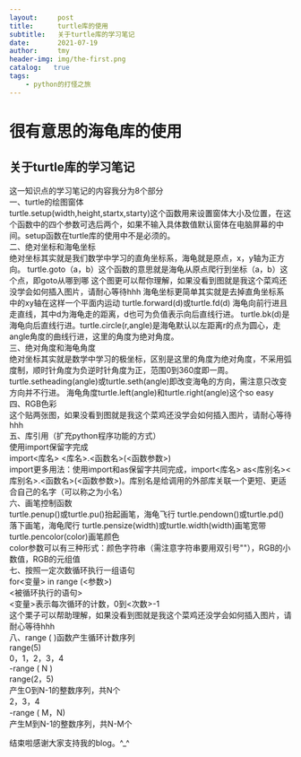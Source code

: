 ```yaml
---
layout:     post
title:      turtle库的使用
subtitle:   关于turtle库的学习笔记
date:       2021-07-19
author:     tmy
header-img: img/the-first.png
catalog:   true
tags:
    - python的打怪之旅
---
```

# 很有意思的海龟库的使用
## 关于turtle库的学习笔记
这一知识点的学习笔记的内容我分为8个部分  
一、turtle的绘图窗体  
turtle.setup(width,height,startx,starty)这个函数用来设置窗体大小及位置，在这个函数中的四个参数可选后两个，如果不输入具体数值默认窗体在电脑屏幕的中间。setup函数在turtle库的使用中不是必须的。  
二、绝对坐标和海龟坐标  
绝对坐标其实就是我们数学中学习的直角坐标系，海龟就是原点，x，y轴为正方向。
turtle.goto（a，b）这个函数的意思就是海龟从原点爬行到坐标（a，b）这个点，即goto从哪到哪
这个图更可以帮你理解，如果没看到图就是我这个菜鸡还没学会如何插入图片，请耐心等待hhh
海龟坐标更简单其实就是去掉直角坐标系中的xy轴在这样一个平面内运动
turtle.forward(d)或turtle.fd(d) 海龟向前行进且走直线，其中d为海龟走的距离，d也可为负值表示向后直线行进。
turtle.bk(d)是海龟向后直线行进。turtle.circle(r,angle)是海龟默认以左距离r的点为圆心，走angle角度的曲线行进，这里的角度为绝对角度。  
三、绝对角度和海龟角度   
绝对坐标其实就是数学中学习的极坐标，区别是这里的角度为绝对角度，不采用弧度制，顺时针角度为负逆时针角度为正，范围0到360度即一周。
turtle.setheading(angle)或turtle.seth(angle)即改变海龟的方向，需注意只改变方向并不行进。
海龟角度turtle.left(angle)和turtle.right(angle)这个so easy    
四、RGB色彩   
这个贴两张图，如果没看到图就是我这个菜鸡还没学会如何插入图片，请耐心等待hhh  
五、库引用（扩充python程序功能的方式）  
使用import保留字完成     
import<库名>   <库名>.<函数名>(<函数参数>)    
import更多用法：使用import和as保留字共同完成，import<库名> as<库别名><库别名>.<函数名>(<函数参数>)。库别名是给调用的外部库关联一个更短、更适合自己的名字（可以称之为小名）    
六、画笔控制函数    
turtle.penup()或turtle.pu()抬起画笔，海龟飞行 turtle.pendown()或turtle.pd()落下画笔，海龟爬行
turtle.pensize(width)或turtle.width(width)画笔宽带 turtle.pencolor(color)画笔颜色  
color参数可以有三种形式：颜色字符串（需注意字符串要用双引号""），RGB的小数值，RGB的元组值  
七、按照一定次数循环执行一组语句    
for<变量> in range (<参数>)   
<被循环执行的语句>   
<变量>表示每次循环的计数，0到<次数>-1   
这个栗子可以帮助理解，如果没看到图就是我这个菜鸡还没学会如何插入图片，请耐心等待hhh   
八、range ( )函数产生循环计数序列    
range(5)   
0，1，2，3，4    
-range ( N )   
range(2，5)    
产生О到N-1的整数序列，共N个   
2，3，4   
-range ( M，N)   
产生M到N-1的整数序列，共N-M个   

    
结束啦感谢大家支持我的blog。^_^








